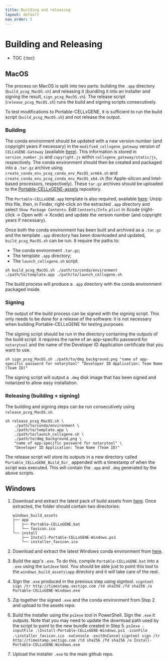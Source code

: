 ```yaml
---
title: Building and releasing
layout: default
nav_order: 5
---
```


# Building and Releasing

- TOC
{:toc}

## MacOS

The process on MacOS is split into two parts: building the `.app` directory
(`build_pcxg_MacOS.sh`) and releasing it (bundling it into an installer and
signing the result, `sign_pcxg_MacOS.sh`). The release script
(`release_pcxg_MacOS.sh`) runs the build and signing scripts consecutively.

To test modifications to Portable-CELLxGENE, it is sufficient to run the build
script (`build_pcxg_MacOS.sh`) and not release the output.

### Building

The conda environment should be updated with a new version number (and
copyright years if necessary) in the `modified_cellxgene_gateway` version of
`CELLxGENE-Gateway` (available
[here](https://github.com/george-hall-ucl/modified_cellxgene_gateway)). This
information is stored in `version_number.js` and `copyright.js` within
`cellxgene_gateway/static/js`, respectively. The conda environment should then
be created and packaged into a `.tar.gz` archive using
`create_conda_env_pcxg_conda_env_MacOS_arm64.sh` and
`create_conda_env_pcxg_conda_env_MacOS_x64.sh` (for Apple-silicon and
Intel-based processors, respectively). These `tar.gz` archives should be
uploaded to the
[Portable-CELLxGENE-assets](https://github.com/george-hall-ucl/Portable-CELLxGENE-assets)
repository.

The `Portable-CELLxGENE.app` template is also required, available
[here](https://github.com/george-hall-ucl/Portable-CELLxGENE-assets/releases/download/v1.5.1/Portable-CELLxGENE_template.zip).
Unzip this file, then, in Finder, right-click on the extracted `.app` directory
and select `Show Package Contents`. Edit `Contents/Info.plist` in Xcode
(right-click -> Open with -> Xcode) and update the version number (and
copyright years if necessary).

Once both the conda environment has been built and archived as a `.tar.gz` and
the template `.app` directory has been downloaded and updated,
`build_pcxg_MacOS.sh` can be run. It require the paths to:

* The conda environment `.tar.gz`;
* The template `.app` directory;
* The `launch_cellxgene.sh` script.

```console
sh build_pcxg_MacOS.sh ./path/to/conda/environment ./path/to/template.app ./path/to/launch_cellxgene.sh
```

The build process will produce a `.app` directory with the conda environment
packaged inside.

### Signing

The output of the build process can be signed with the signing script. This
only needs to be done for a release of the software: it is not necessary when
building Portable-CELLxGENE for testing purposes.

The signing script should be run in the directory containing the outputs of the
build script. it requires the name of an app-specific password for `notarytool`
and the name of the Developer ID Application certificate that you want to use.

```console
sh sign_pcxg_MacOS.sh ./path/to/dmg_background.png "name of app-specific password for notarytool" "Developer ID Application: Team Name (Team ID)"
```

The signing script will output a `.dmg` disk image that has been signed and
notarized to allow easy installation.

### Releasing (building + signing)

The building and signing steps can be run consecutively using `release_pcxg_MacOS.sh`.

```console
sh release_pcxg_MacOS.sh \
    ./path/to/conda/environment \
    ./path/to/template.app \
    ./path/to/launch_cellxgene.sh \
    ./path/to/dmg_background.png \
    "name of app-specific password for notarytool" \
    "Developer ID Application: Team Name (Team ID)"
```

The release script will store its outputs in a new directory called
`Portable_CELLxGENE_Build_Dir_` appended with a timestamp of when the script
was executed. This will contain the `.app` and `.dmg` generated by the above
scripts.

## Windows

1. Download and extract the latest pack of build assets from
   [here](https://github.com/george-hall-ucl/Portable-CELLxGENE-assets/releases/download/v1.4/windows_build_assets.zip). Once extracted, the folder should contain two directories:

    ```
    windows_build_assets
    ├── app
    │   ├── Portable-CELLxGENE.bat
    │   └── favicon.ico
    └── install
        ├── Install-Portable-CELLxGENE-Windows.ps1
        └── installer_favicon.ico
    ```
2. Download and extract the latest Windows conda environment from
   [here](https://github.com/george-hall-ucl/Portable-CELLxGENE-assets/releases/download/v1.4/pcxg_1_3_windows.zip).
3.  Build the app's `.exe`. To do this, compile `Portable-CELLxGENE.bat` into a
    `.exe` using the `bat2exe` tool. You should be able just to point this tool
    to the `windows_build_assets\app` directory and it will take care of the
    rest.
4. Sign the `.exe` produced in the previous step using signtool.
   `signtool sign /tr http://timestamp.sectigo.com /td sha256 /fd sha256 /a Portable-CELLxGENE-Windows.exe`
5. Zip together the signed `.exe` and the conda environment from Step 2 and
   upload to the assets repo.
6. Build the installer using the `ps2exe` tool in PowerShell. Sign the `.exe`
   it outputs. Note that you may need to update the download path used by the
   script to point to the new bundle created in Step 5.
   `ps2exe -inputFile .\Install-Portable-CELLxGENE-Windows.ps1 -iconFile .\installer_favicon.ico -noConsole -exitOnCancel`
   `signtool sign /tr http://timestamp.sectigo.com /td sha256 /fd sha256 /a Install-Portable-CELLxGENE-Windows.exe`
7. Upload the installer `.exe` to the main github repo.
